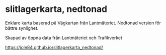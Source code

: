 # slitlagerkarta, nedtonad
Enklare karta baserad på Vägkartan från Lantmäteriet. Nedtonad version för bättre synlighet.  

Skapad av öppna data från Lantmäteriet och Trafikverket

https://jole84.github.io/slitlagerkarta_nedtonad/
